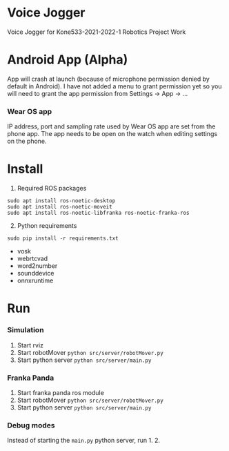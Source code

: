 # Voice Jogger
Voice Jogger for Kone533-2021-2022-1 Robotics Project Work

# Android App (Alpha)
App will crash at launch (because of microphone permission denied by default in Android). I have not added a menu to grant permission yet so you will need to grant the app permission from Settings -> App -> ...

### Wear OS app
IP address, port and sampling rate used by Wear OS app are set from the phone app. The app needs to be open on the watch when editing settings on the phone.
 
# Install
1. Required ROS packages
```
sudo apt install ros-noetic-desktop
sudo apt install ros-noetic-moveit
sudo apt install ros-noetic-libfranka ros-noetic-franka-ros
```
2. Python requirements
```
sudo pip install -r requirements.txt
```
- vosk
- webrtcvad
- word2number
- sounddevice
- onnxruntime
# Run
### Simulation
1. Start rviz
2. Start robotMover
`python src/server/robotMover.py`
3. Start python server
`python src/server/main.py`
### Franka Panda
1. Start franka panda ros module
2. Start robotMover
`python src/server/robotMover.py`
3. Start python server
`python src/server/main.py`
### Debug modes
Instead of starting the `main.py` python server, run 
1. 
2. 


